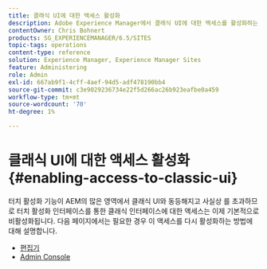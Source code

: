 ```yaml
---
title: 클래식 UI에 대한 액세스 활성화
description: Adobe Experience Manager에서 클래식 UI에 대한 액세스를 활성화하는 방법을 알아봅니다.
contentOwner: Chris Bohnert
products: SG_EXPERIENCEMANAGER/6.5/SITES
topic-tags: operations
content-type: reference
solution: Experience Manager, Experience Manager Sites
feature: Administering
role: Admin
exl-id: 667ab9f1-4cff-4aef-94d5-adf478190bb4
source-git-commit: c3e9029236734e22f5d266ac26b923eafbe0a459
workflow-type: tm+mt
source-wordcount: '70'
ht-degree: 1%

---
```


# 클래식 UI에 대한 액세스 활성화{#enabling-access-to-classic-ui}

터치 활성화 기능이 AEM의 많은 영역에서 클래식 UI와 동등해지고 사실상 를 초과하므로 터치 활성화 인터페이스를 통한 클래식 인터페이스에 대한 액세스는 이제 기본적으로 비활성화됩니다. 다음 페이지에서는 필요한 경우 이 액세스를 다시 활성화하는 방법에 대해 설명합니다.

* [편집기](/help/sites-administering/enable-classic-ui-editor.md)
* [Admin Console](/help/sites-administering/enable-classic-ui-admin.md)
